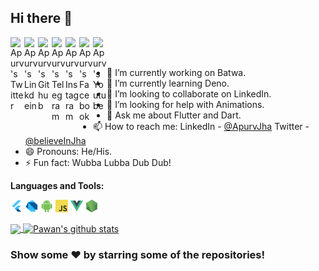 ## Hi there 👋

<a href="https://twitter.com/believeInJha">
  <img align="left" alt="Apurv's Twitter" width="22px" src="https://cdn.jsdelivr.net/npm/simple-icons@v3/icons/twitter.svg" />
</a>
<a href="https://www.linkedin.com/in/apurv-j-17aa19137">
  <img align="left" alt="Apurv's Linkdein" width="22px" src="https://cdn.jsdelivr.net/npm/simple-icons@v3/icons/linkedin.svg" />
</a>
<a href="https://github.com/believeInJha">
  <img align="left" alt="Apurv's Github" width="22px" src="https://cdn.jsdelivr.net/npm/simple-icons@v3/icons/github.svg" />
</a>
<a href="https://t.me/believeInJha">
  <img align="left" alt="Apurv's Telegram" width="22px" src="https://cdn.jsdelivr.net/npm/simple-icons@v3/icons/telegram.svg" />
</a>
<a href="https://www.instagram.com/apurv.18/">
  <img align="left" alt="Apurv's Instagram" width="22px" src="https://cdn.jsdelivr.net/npm/simple-icons@v3/icons/instagram.svg" />
</a>
<a href="https://www.facebook.com/apurv.jha.108/">
  <img align="left" alt="Apurv's Facebook" width="22px" src="https://cdn.jsdelivr.net/npm/simple-icons@v3/icons/facebook.svg" />
</a>
<a href="https://www.youtube.com/channel/UCw6dZDodyCBau4Haw4Bxpng?guided_help_flow=3">
  <img align="left" alt="Apurv's Youtube" width="22px" src="https://cdn.jsdelivr.net/npm/simple-icons@v3/icons/youtube.svg" />
</a>

<br/>
<br/>


- 🔭 I’m currently working on Batwa.
- 🌱 I’m currently learning Deno.
- 👯 I’m looking to collaborate on LinkedIn.
- 🤔 I’m looking for help with Animations.
- 💬 Ask me about Flutter and Dart.
- 📫 How to reach me:  LinkedIn - [@ApurvJha](https://www.linkedin.com/in/apurv-j-17aa19137/)   Twitter - [@believeInJha](https://twitter.com/believeInJha) 
- 😄 Pronouns: He/His.
- ⚡ Fun fact: Wubba Lubba Dub Dub!

**Languages and Tools:**  

<code><img height="20" src="https://raw.githubusercontent.com/github/explore/80688e429a7d4ef2fca1e82350fe8e3517d3494d/topics/flutter/flutter.png"></code>
<code><img height="20" src="https://raw.githubusercontent.com/github/explore/80688e429a7d4ef2fca1e82350fe8e3517d3494d/topics/dart/dart.png"></code>
<code><img height="20" src="https://raw.githubusercontent.com/github/explore/80688e429a7d4ef2fca1e82350fe8e3517d3494d/topics/android/android.png"></code>
<code><img height="20" src="https://raw.githubusercontent.com/github/explore/80688e429a7d4ef2fca1e82350fe8e3517d3494d/topics/javascript/javascript.png"></code>
<code><img height="20" src="https://raw.githubusercontent.com/github/explore/80688e429a7d4ef2fca1e82350fe8e3517d3494d/topics/vue/vue.png"></code>
<code><img height="20" src="https://raw.githubusercontent.com/github/explore/80688e429a7d4ef2fca1e82350fe8e3517d3494d/topics/nodejs/nodejs.png"></code> 

<a href="https://github.com/believeInJha">
  <img align="center" src="https://github-readme-stats.vercel.app/api/top-langs/?username=believeInJha&theme=dark&hide_langs_below=1" />
</a>
<a href="https://github.com/believeInJha">
 <img align="center" src="https://github-readme-stats.vercel.app/api?username=believeInJha&show_icons=true&theme=dracula&line_height=27" alt="Pawan's github stats"/>
</a>

### Show some ❤️ by starring some of the repositories!

</div>
